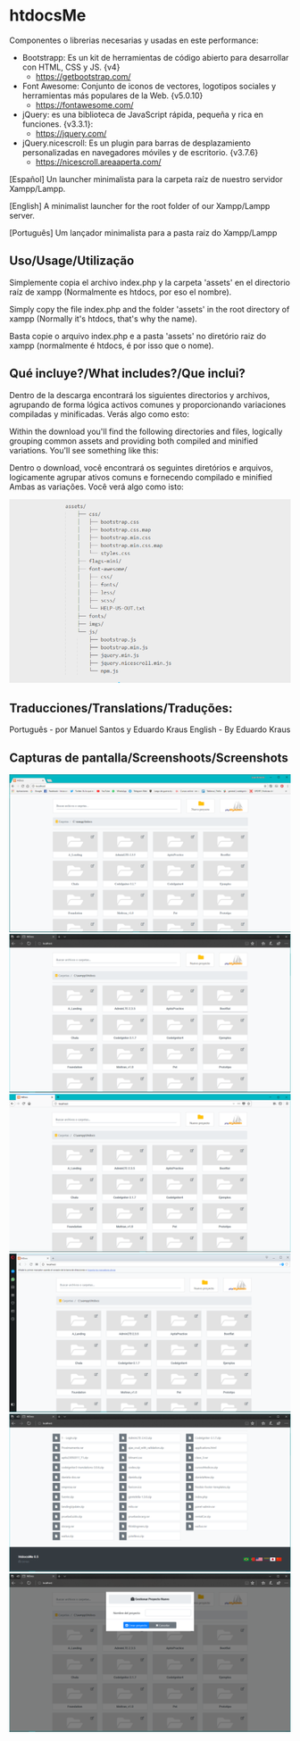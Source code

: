 # **htdocsMe**

Componentes o librerias necesarias y usadas en este performance: 
- Bootstrapp: Es un kit de herramientas de código abierto para desarrollar con HTML, CSS y JS. {v4}
  - https://getbootstrap.com/
- Font Awesome: Conjunto de iconos de vectores, logotipos sociales y herramientas más populares de la Web. {v5.0.10}
  - https://fontawesome.com/
- jQuery: es una biblioteca de JavaScript rápida, pequeña y rica en funciones. {v3.3.1}:
  - https://jquery.com/
- jQuery.nicescroll: Es un plugin para barras de desplazamiento personalizadas en navegadores móviles y de escritorio. {v3.7.6}
  - https://nicescroll.areaaperta.com/

[Español]
Un launcher minimalista para la carpeta raíz de nuestro servidor Xampp/Lampp.

[English]
A minimalist launcher for the root folder of our Xampp/Lampp server.

[Português]
Um lançador minimalista para a pasta raiz do Xampp/Lampp


## Uso/Usage/Utilização ##
Simplemente copia el archivo index.php y la carpeta 'assets' en el directorio raíz de xampp (Normalmente es htdocs, por eso el nombre).

Simply copy the file index.php and the folder 'assets' in the root directory of xampp (Normally it's htdocs, that's why the name).

Basta copie o arquivo index.php e a pasta 'assets' no diretório raiz do xampp (normalmente é htdocs, é por isso que o nome).


## Qué incluye?/What includes?/Que inclui?
Dentro de la descarga encontrará los siguientes directorios y archivos, agrupando de forma lógica activos comunes y proporcionando variaciones compiladas y minificadas. Verás algo como esto:

Within the download you'll find the following directories and files, logically grouping common assets and providing both compiled and minified variations. You'll see something like this:

Dentro o download, você encontrará os seguintes diretórios e arquivos, logicamente agrupar ativos comuns e fornecendo compilado e minified Ambas as variações. Você verá algo como isto:

![htdocsMe screenshot](Sitemap.png)

## Traducciones/Translations/Traduções:
Português - por Manuel Santos y Eduardo Kraus
English - By Eduardo Kraus

## Capturas de pantalla/Screenshoots/Screenshots ##
![htdocsMe screenshot](Chrome.png)
![htdocsMe screenshot](Edge.png)
![htdocsMe screenshot](Mozilla.png)
![htdocsMe screenshot](Opera.png)
![htdocsMe screenshot](Footer.png)
![htdocsMe screenshot](NuevoProyecto.png)